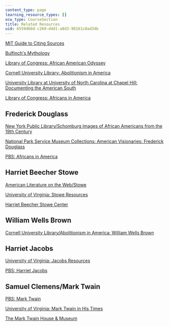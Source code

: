 ```yaml
---
content_type: page
learning_resource_types: []
ocw_type: CourseSection
title: Related Resources
uid: 6559d68d-c269-d4d1-a8d3-98161c0ad34b
---
```


[MIT Guide to Citing Sources](http://www.online-literature.com/bulfinch/mythology_fable/0/)

[Bulfinch's Mythology](http://www.gutenberg.org/ebooks/4928)

[Library of Congress: African American Odyssey](http://memory.loc.gov/ammem/aaohtml/exhibit/aointro.html)

[Cornell University Library: Abolitionism in America](http://rmc.library.cornell.edu/abolitionism/index.htm)

[University Library at University of North Carolina at Chapel Hill: Documenting the American South](http://docsouth.unc.edu/index.html)

[Library of Congress: Africans in America](http://memory.loc.gov/learn/features/immig/african4.html)

Frederick Douglass
------------------

[New York Public Library/Schomburg Images of African Americans from the 19th Century](http://digital.nypl.org/schomburg/images_aa19/)

[National Park Service Museum Collections: American Visionaries: Frederick Douglass](http://www.cr.nps.gov/museum/exhibits/douglass/index.htm)

[PBS: Africans in America](http://www.pbs.org/wgbh/aia/part4/4p1539.html)

Harriet Beecher Stowe
---------------------

[American Literature on the Web/Stowe](http://www.nagasaki-gaigo.ac.jp/ishikawa/amlit/s/stowe19ro.htm)

[University of Virginia: Stowe Resources](http://www.iath.virginia.edu/utc/)

[Harriet Beecher Stowe Center](https://www.harrietbeecherstowecenter.org/)

William Wells Brown
-------------------

[Cornell University Library/Abolitionism in America: William Wells Brown](http://rmc.library.cornell.edu/abolitionism/resistance/Brown.htm)

Harriet Jacobs
--------------

[University of Virginia: Jacobs Resources](http://xroads.virginia.edu/~HYPER/JACOBS/hjhome.htm)

[PBS: Harriet Jacobs](http://www.pbs.org/wgbh/aia/part4/4p2923.html)

Samuel Clemens/Mark Twain
-------------------------

[PBS: Mark Twain](http://www.pbs.org/marktwain/index.html)

[University of Virginia: Mark Twain in His Times](http://etext.lib.virginia.edu/railton/index2.html)

[The Mark Twain House & Museum](http://www.marktwainhouse.org/)